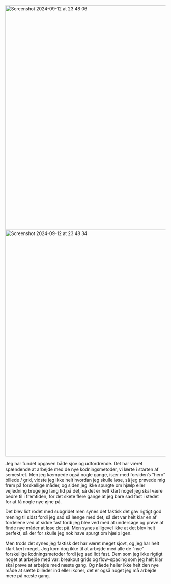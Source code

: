 <img width="704" alt="Screenshot 2024-09-12 at 23 48 06" src="https://github.com/user-attachments/assets/c13e18f9-84ed-41c9-a8b4-6fa1186bab47">
<img width="709" alt="Screenshot 2024-09-12 at 23 48 34" src="https://github.com/user-attachments/assets/3ac7e397-15e9-499c-b2cd-766769479b14">


Jeg har fundet opgaven både sjov og udfordrende. Det har været spændende at arbejde med de nye kodningsmetoder, vi lærte i starten af semestret. Men jeg kæmpede også nogle gange, især med forsiden’s “hero” billede / grid, vidste jeg ikke helt hvordan jeg skulle løse, så jeg prøvede mig frem på forskellige måder, og siden jeg ikke spurgte om hjælp eller vejledning bruge jeg lang tid på det, så det er helt klart noget jeg skal være bedre til i fremtiden, for det skete flere gange at jeg bare sad fast i stedet for at få nogle nye øjne på.

Det blev lidt rodet med subgridet men synes det faktisk det gav rigtigt god mening til sidst fordi jeg sad så længe med det, så det var helt klar en af fordelene ved at sidde fast fordi jeg blev ved med at undersøge og prøve at finde nye måder at løse det på. Men synes alligevel ikke at det blev helt perfekt, så der for skulle jeg nok have spurgt om hjælp igen.

Men trods det synes jeg faktisk det har været meget sjovt, og jeg har helt klart lært meget. Jeg kom dog ikke til at arbejde med alle de “nye” forskellige kodningsmetoder fordi jeg sad lidt fast. Dem som jeg ikke rigtigt noget at arbejde med var: breakout grids og flow-spacing som jeg helt klar skal prøve at arbejde med næste gang. Og nåede heller ikke helt den nye måde at sætte billeder ind eller ikoner, det er også noget jeg må arbejde mere på næste gang.

